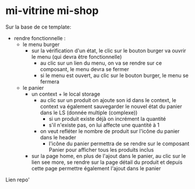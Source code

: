 # mi-vitrine mi-shop

Sur la base de ce template:

- rendre fonctionnelle :
  - le menu burger
    - sur la vérification d'un état, le clic sur le bouton burger va ouvrir le menu (qui devra être fonctionnelle)
      - au clic sur un lien du menu, on va se rendre sur ce composant, le menu devra se fermer
      - si le menu est ouvert, au clic sur le bouton burger, le menu se fermera
  - le panier
    - un context + le local storage
      - au clic sur un produit on ajoute son id dans le context, le context va également sauvegarder le nouvel état du panier dans le LS (donnée multiple (complexe))
        - si un produit existe déjà on incrément la quantité
        - s'il n'existe pas, on lui affecte une quantité à 1
      - on veut refléter le nombre de produit sur l'icône du panier dans le header
        - l'icône du panier permettra de se rendre sur le composant Panier pour afficher tous les produits inclus
    - sur la page home, en plus de l'ajout dans le panier, au clic sur le lien see more, se rendre sur la page détail du produit et depuis cette page permettre également l'ajout dans le panier



Lien repo'